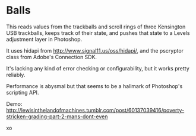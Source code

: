 Balls
=====

This reads values from the trackballs and scroll rings of three Kensington USB trackballs, keeps track of their state, and pushes that state to a Levels adjustment layer in Photoshop.

It uses hidapi from http://www.signal11.us/oss/hidapi/, and the pscryptor class from Adobe's Connection SDK.

It's lacking any kind of error checking or configurability, but it works pretty reliably.

Performance is abysmal but that seems to be a hallmark of Photoshop's scripting API.

Demo: http://lewisinthelandofmachines.tumblr.com/post/60137039416/poverty-stricken-grading-part-2-mans-dont-even

xo

